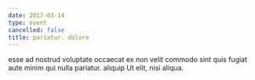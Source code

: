 ```yaml
---
date: 2017-03-14
type: event
cancelled: false
title: pariatur. dolore
---
```

esse ad nostrud voluptate occaecat ex non velit commodo sint quis fugiat aute minim qui nulla pariatur. aliquip Ut elit, nisi aliqua.